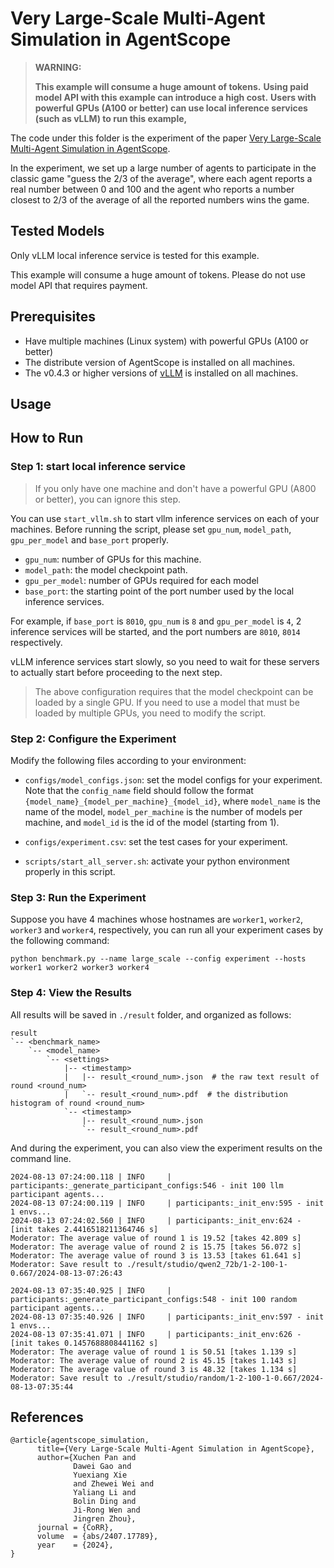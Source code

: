 # Very Large-Scale Multi-Agent Simulation in AgentScope

> **WARNING:**
>
> **This example will consume a huge amount of tokens.**
> **Using paid model API with this example can introduce a high cost.**
> **Users with powerful GPUs (A100 or better) can use local inference services (such as vLLM) to run this example,**

The code under this folder is the experiment of the paper [Very Large-Scale Multi-Agent Simulation in AgentScope](https://arxiv.org/abs/2407.17789).

In the experiment, we set up a large number of agents to participate in the classic game "guess the 2/3 of the average", where each agent reports a real number between 0 and 100 and the agent who reports a number closest to 2/3 of the average of all the reported numbers wins the game.

## Tested Models

Only vLLM local inference service is tested for this example.

This example will consume a huge amount of tokens. Please do not use model API that requires payment.

## Prerequisites

- Have multiple machines (Linux system) with powerful GPUs (A100 or better)
- The distribute version of AgentScope is installed on all machines.
- The v0.4.3 or higher versions of [vLLM](https://github.com/vllm-project/vllm) is installed on all machines.


## Usage

## How to Run

### Step 1: start local inference service

> If you only have one machine and don't have a powerful GPU (A800 or better), you can ignore this step.

You can use `start_vllm.sh` to start vllm inference services on each of your machines.
Before running the script, please set `gpu_num`, `model_path`, `gpu_per_model` and `base_port` properly.

- `gpu_num`: number of GPUs for this machine.
- `model_path`: the model checkpoint path.
- `gpu_per_model`: number of GPUs required for each model
- `base_port`: the starting point of the port number used by the local inference services.

For example, if `base_port` is `8010`, `gpu_num` is `8` and `gpu_per_model` is `4`, 2 inference services will be started, and the port numbers are `8010`, `8014` respectively.

vLLM inference services start slowly, so you need to wait for these servers to actually start before proceeding to the next step.

> The above configuration requires that the model checkpoint can be loaded by a single GPU.
> If you need to use a model that must be loaded by multiple GPUs, you need to modify the script.

### Step 2: Configure the Experiment

Modify the following files according to your environment:

- `configs/model_configs.json`: set the model configs for your experiment. Note that the `config_name` field should follow the format `{model_name}_{model_per_machine}_{model_id}`, where `model_name` is the name of the model, `model_per_machine` is the number of models per machine, and `model_id` is the id of the model (starting from 1).

- `configs/experiment.csv`: set the test cases for your experiment.

- `scripts/start_all_server.sh`: activate your python environment properly in this script.

### Step 3: Run the Experiment

Suppose you have 4 machines whose hostnames are `worker1`, `worker2`, `worker3` and `worker4`, respectively, you can run all your experiment cases by the following command:

```
python benchmark.py --name large_scale --config experiment --hosts worker1 worker2 worker3 worker4
```

### Step 4: View the Results

All results will be saved in `./result` folder, and organized as follows:
```text
result
`-- <benchmark_name>
    `-- <model_name>
        `-- <settings>
            |-- <timestamp>
            |   |-- result_<round_num>.json  # the raw text result of round <round_num>
            |   `-- result_<round_num>.pdf  # the distribution histogram of round <round_num>
            `-- <timestamp>
                |-- result_<round_num>.json
                `-- result_<round_num>.pdf
```

And during the experiment, you can also view the experiment results on the command line.

```text
2024-08-13 07:24:00.118 | INFO     | participants:_generate_participant_configs:546 - init 100 llm participant agents...
2024-08-13 07:24:00.119 | INFO     | participants:_init_env:595 - init 1 envs...
2024-08-13 07:24:02.560 | INFO     | participants:_init_env:624 - [init takes 2.4416518211364746 s]
Moderator: The average value of round 1 is 19.52 [takes 42.809 s]
Moderator: The average value of round 2 is 15.75 [takes 56.072 s]
Moderator: The average value of round 3 is 13.53 [takes 61.641 s]
Moderator: Save result to ./result/studio/qwen2_72b/1-2-100-1-0.667/2024-08-13-07:26:43
```

```text
2024-08-13 07:35:40.925 | INFO     | participants:_generate_participant_configs:548 - init 100 random participant agents...
2024-08-13 07:35:40.926 | INFO     | participants:_init_env:597 - init 1 envs...
2024-08-13 07:35:41.071 | INFO     | participants:_init_env:626 - [init takes 0.1457688808441162 s]
Moderator: The average value of round 1 is 50.51 [takes 1.139 s]
Moderator: The average value of round 2 is 45.15 [takes 1.143 s]
Moderator: The average value of round 3 is 48.32 [takes 1.134 s]
Moderator: Save result to ./result/studio/random/1-2-100-1-0.667/2024-08-13-07:35:44
```

## References

```
@article{agentscope_simulation,
      title={Very Large-Scale Multi-Agent Simulation in AgentScope},
      author={Xuchen Pan and
              Dawei Gao and
              Yuexiang Xie
              and Zhewei Wei and
              Yaliang Li and
              Bolin Ding and
              Ji-Rong Wen and
              Jingren Zhou},
      journal = {CoRR},
      volume  = {abs/2407.17789},
      year    = {2024},
}
```